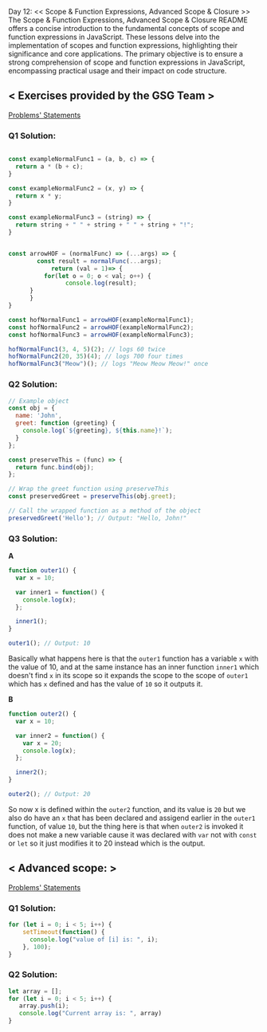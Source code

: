 Day 12: << Scope & Function Expressions, Advanced Scope & Closure >>
The Scope & Function Expressions, Advanced Scope & Closure README offers a concise introduction to the fundamental concepts of scope and function expressions in JavaScript. These lessons delve into the implementation of scopes and function expressions, highlighting their significance and core applications. The primary objective is to ensure a strong comprehension of scope and function expressions in JavaScript, encompassing practical usage and their impact on code structure.

## < Exercises provided by the GSG Team >
[Problems' Statements](https://github.com/orjwan-alrajaby/gsg-expressjs-backend-training-2023/blob/main/learning-sprint-1/week3-day2-tasks/tasks.md)

### Q1 Solution: 
```js

const exampleNormalFunc1 = (a, b, c) => {
  return a * (b + c);
}

const exampleNormalFunc2 = (x, y) => {
  return x * y;
}

const exampleNormalFunc3 = (string) => {
  return string + " " + string + " " + string + "!";
}


const arrowHOF = (normalFunc) => (...args) => {
        const result = normalFunc(...args);
            return (val = 1)=> {
          for(let o = 0; o < val; o++) {
                console.log(result);
      }
      }
}

const hofNormalFunc1 = arrowHOF(exampleNormalFunc1);
const hofNormalFunc2 = arrowHOF(exampleNormalFunc2);
const hofNormalFunc3 = arrowHOF(exampleNormalFunc3);

hofNormalFunc1(3, 4, 5)(2); // logs 60 twice
hofNormalFunc2(20, 35)(4); // logs 700 four times
hofNormalFunc3("Meow")(); // logs "Meow Meow Meow!" once

```

### Q2 Solution:

```js
// Example object
const obj = {
  name: 'John',
  greet: function (greeting) {
    console.log(`${greeting}, ${this.name}!`);
  }
};

const preserveThis = (func) => {
  return func.bind(obj);
};

// Wrap the greet function using preserveThis
const preservedGreet = preserveThis(obj.greet);

// Call the wrapped function as a method of the object
preservedGreet('Hello'); // Output: "Hello, John!"
```

### Q3 Solution:
**A**

```js
function outer1() {
  var x = 10;

  var inner1 = function() {
    console.log(x);
  };

  inner1();
}

outer1(); // Output: 10
```
Basically what happens here is that the `outer1` function has a variable `x` with the value of 10, and at the same instance has an inner function `inner1` which doesn't find `x` in its scope so it expands the scope to the scope of `outer1` which has `x` defined and has the value of `10` so it outputs it.


**B**
```js
function outer2() {
  var x = 10;

  var inner2 = function() {
    var x = 20;
    console.log(x);
  };

  inner2();
}

outer2(); // Output: 20
```
So now x is defined within the `outer2` function, and its value is `20` but we also do have an `x` that has been declared and assigend earlier in the `outer1` function, of value `10`, but the thing here is that when `outer2` is invoked it does not make a new variable cause it was declared with `var` not with `const` or `let` so it just modifies it to 20 instead which is the output.

## < Advanced scope: >

[Problems' Statements](https://github.com/orjwan-alrajaby/gsg-expressjs-backend-training-2023/blob/main/learning-sprint-1/week3-day4-tasks/tasks.md)

### Q1 Solution: 

```js
for (let i = 0; i < 5; i++) {
    setTimeout(function() {
      console.log("value of [i] is: ", i);
    }, 100);
}
```

### Q2 Solution: 
```js
let array = [];
for (let i = 0; i < 5; i++) {
   array.push(i);
   console.log("Current array is: ", array)
}
```




